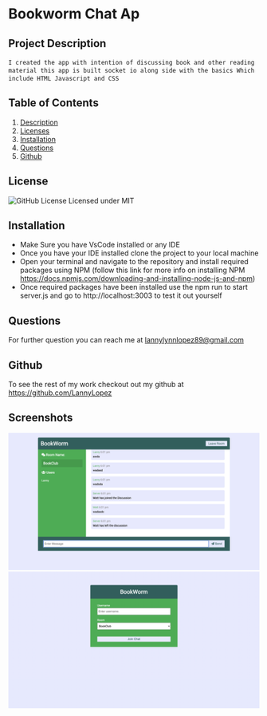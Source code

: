 # Bookworm Chat Ap
  ## Project Description
    I created the app with intention of discussing book and other reading material this app is built socket io along side with the basics Which include HTML Javascript and CSS
  ## Table of Contents
  1. [Description](#project-description)
  2. [Licenses](#license)
  3. [Installation](#installation)
  4. [Questions](#questions)
  5. [Github](#Github)

  ## License
  ![GitHub License](https://img.shields.io/badge/license-MIT-blue.svg)
  Licensed under MIT

  ## Installation
  * Make Sure you have VsCode installed or any IDE
  * Once you have your IDE installed clone the project to your local machine 
  * Open your terminal and navigate to the repository and install required packages using NPM (follow this link for more info on installing NPM https://docs.npmjs.com/downloading-and-installing-node-js-and-npm)
  * Once required packages have been installed use the npm run to start server.js and go to http://localhost:3003 to test it out yourself
  
  
  ## Questions
  For further question you can reach me at lannylynnlopez89@gmail.com

  ## Github
  To see the rest of my work checkout out my github at https://github.com/LannyLopez

  ## Screenshots
  ![Chat Example](/utils/img/chat.png)
  ![Chat Example](/utils/img/landing.png)
